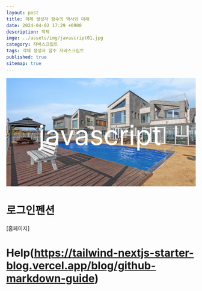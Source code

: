 ```yaml
---
layout: post
title: 객체 생성자 함수의 역사와 미래
date: 2024-04-02 17:29 +0900
description: 객체
imge: ../assets/img/javascript01.jpg
category: 자바스크립트
tags: 객체 생성자 함수 자바스크립트
published: true
sitemap: true
---
```


![이미지](/assets/img/javascript01.jpg)

# 로그인펜션
[홈페이지]











# Help(https://tailwind-nextjs-starter-blog.vercel.app/blog/github-markdown-guide)